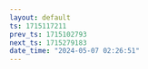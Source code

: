 ```yaml
---
layout: default
ts: 1715117211
prev_ts: 1715102793
next_ts: 1715279183
date_time: "2024-05-07 02:26:51"
---
```

